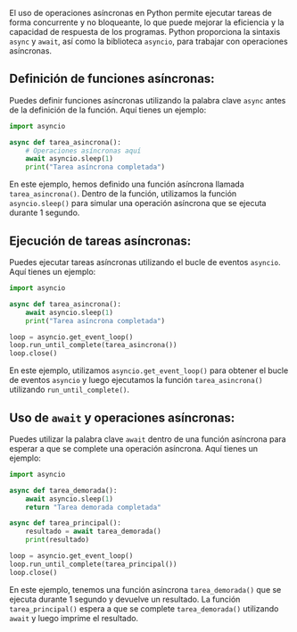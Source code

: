 El uso de operaciones asíncronas en Python permite ejecutar tareas de forma concurrente y no bloqueante, lo que puede mejorar la eficiencia y la capacidad de respuesta de los programas. Python proporciona la sintaxis `async` y `await`, así como la biblioteca `asyncio`, para trabajar con operaciones asíncronas. 

## Definición de funciones asíncronas:
Puedes definir funciones asíncronas utilizando la palabra clave `async` antes de la definición de la función. Aquí tienes un ejemplo:

```python
import asyncio

async def tarea_asincrona():
    # Operaciones asíncronas aquí
    await asyncio.sleep(1)
    print("Tarea asíncrona completada")

```

En este ejemplo, hemos definido una función asíncrona llamada `tarea_asincrona()`. Dentro de la función, utilizamos la función `asyncio.sleep()` para simular una operación asíncrona que se ejecuta durante 1 segundo.

## Ejecución de tareas asíncronas:
Puedes ejecutar tareas asíncronas utilizando el bucle de eventos `asyncio`. Aquí tienes un ejemplo:

```python
import asyncio

async def tarea_asincrona():
    await asyncio.sleep(1)
    print("Tarea asíncrona completada")

loop = asyncio.get_event_loop()
loop.run_until_complete(tarea_asincrona())
loop.close()
```

En este ejemplo, utilizamos `asyncio.get_event_loop()` para obtener el bucle de eventos `asyncio` y luego ejecutamos la función `tarea_asincrona()` utilizando `run_until_complete()`.

## Uso de `await` y operaciones asíncronas:
Puedes utilizar la palabra clave `await` dentro de una función asíncrona para esperar a que se complete una operación asíncrona. Aquí tienes un ejemplo:

```python
import asyncio

async def tarea_demorada():
    await asyncio.sleep(1)
    return "Tarea demorada completada"

async def tarea_principal():
    resultado = await tarea_demorada()
    print(resultado)

loop = asyncio.get_event_loop()
loop.run_until_complete(tarea_principal())
loop.close()
```

En este ejemplo, tenemos una función asíncrona `tarea_demorada()` que se ejecuta durante 1 segundo y devuelve un resultado. La función `tarea_principal()` espera a que se complete `tarea_demorada()` utilizando `await` y luego imprime el resultado.
